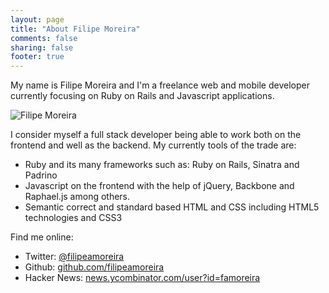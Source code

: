 ```yaml
---
layout: page
title: "About Filipe Moreira"
comments: false
sharing: false
footer: true
---
```


My name is Filipe Moreira and I'm a freelance web and mobile developer currently focusing on Ruby on Rails and Javascript applications.

<img src="/images/filipemoreira.jpg" alt="Filipe Moreira" class='about-image'/>

I consider myself a full stack developer being able to work both on the frontend and well as the backend. My currently tools of the trade are:

* Ruby and its many frameworks such as: Ruby on Rails, Sinatra and Padrino
* Javascript on the frontend with the help of jQuery, Backbone and Raphael.js among others.
* Semantic correct and standard based HTML and CSS including HTML5 technologies and CSS3

Find me online:

* Twitter: [@filipeamoreira](http://twitter.com/filipeamoreira)
* Github: [github.com/filipeamoreira](http://github.com/filipeamoreira)
* Hacker News: [news.ycombinator.com/user?id=famoreira](http://news.ycombinator.com/user?id=famoreira)
